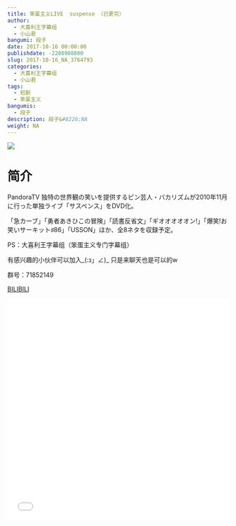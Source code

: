 ```yaml
---
title: 笨蛋主义LIVE  suspense （已更完）
author: 
  - 大喜利王字幕组
  - 小山君
bangumi: 段子
date: 2017-10-16 00:00:00
publishdate: -2208988800
slug: 2017-10-16_NA_3764793
categories: 
  - 大喜利王字幕组
  - 小山君
tags: 
  - 短剧
  - 笨蛋主义
bangumis: 
  - 段子
description: 段子&#8226;NA
weight: NA
---
```


![](https://i.imgur.com/QeWApIV.jpg)

# 简介  
PandoraTV 独特の世界観の笑いを提供するピン芸人・バカリズムが2010年11月に行った単独ライブ「サスペンス」をDVD化。


「急カーブ」「勇者あきひこの冒険」「読書反省文」「ギオオオオオン!」「爆笑!お笑いサーキット♯86」「USSON」ほか、全8ネタを収録予定。


PS：大喜利王字幕组（笨蛋主义专门字幕组） 


有感兴趣的小伙伴可以加入_(:з」∠)_  只是来聊天也是可以的w


群号：71852149




  [BILIBILI](https://www.bilibili.com/video/av3764793/)


<div class="vcontainer">  <iframe class='video' src="//www.bilibili.com/blackboard/player.html?cid=6041582&aid=3764793" width="100%" height="500" frameborder="0" allowfullscreen="allowfullscreen"></iframe></div>
